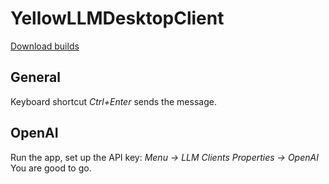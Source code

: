 # YellowLLMDesktopClient

[Download builds](/download)

## General
 Keyboard shortcut *Ctrl+Enter* sends the message.

## OpenAI
 Run the app, set up the API key: *Menu -> LLM Clients Properties -> OpenAI*
 You are good to go.